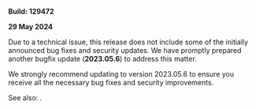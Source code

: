 [//]: # (title: TeamCity 2023.05.5 Release Notes)
[//]: # (auxiliary-id: TeamCity 2023.05.5 Release Notes)

__Build: 129472__

__29 May 2024__

Due to a technical issue, this release does not include some of the initially announced bug fixes and security updates. We have promptly prepared another bugfix update (**2023.05.6**) to address this matter.

We strongly recommend updating to version 2023.05.6 to ensure you receive all the necessary bug fixes and security improvements.

See also: [](teamcity-2023-05-6-release-notes.md).